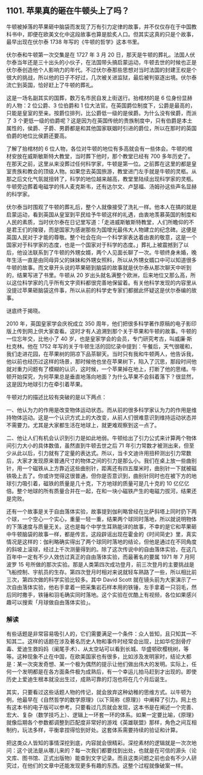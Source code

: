## 1101. 苹果真的砸在牛顿头上了吗？

牛顿被掉落的苹果砸中脑袋而发现了万有引力定律的故事，并不仅仅存在于中国教科书中，即便在欧美文化中这段故事也算是脍炙人口。但其实这真的只是个故事，最早出现在伏尔泰 1738 年写的《牛顿的哲学》这本书里。

伏尔泰和牛顿第一次交集是在 1727 年 3 月 20 日，那天是牛顿的葬礼。法国人伏尔泰当年还是三十出头的小伙子，在法国带头搞启蒙运动，牛顿去世的时候也正是伏尔泰创造他个人影响力的年代。不过伏尔泰那些思想对当时法国的封建王权是个很大的挑战，所以他的日子不好过，几次被关进监狱，最后被判驱逐出境。伏尔泰流亡到英国，恰好赶上了牛顿的葬礼。

这是一场名副其实的国葬，数万名市民自发上街送行。抬棺材的是 6 位身份显赫的人物：2 位公爵、3 位伯爵和 1 位大法官。在英国爵位制度下，公爵是最高的，只能是皇室的至亲。按爵位排列，比公爵低一级的是侯爵。为什么没有侯爵，而派了 3 个更低一级的伯爵呢？这是因为在英国传统的贵族制度中，只有伯爵是本土属性的，侯爵、子爵、男爵都是和其他国家联姻时引进的爵位，所以在那时的英国伯爵的地位比侯爵还要高。

了解了抬棺材的 6 位人物，各位对牛顿的地位有多高就会有一些体会。牛顿的棺材安放在威斯敏斯特大教堂，当时葬下他时，那个教堂已经有 700 多年历史了。在那天之前，这里从来没葬过任何科学家，牛顿是第一位。之前葬在这里的都是皇室贵族和教会的顶级人物。如果您去英国旅游，教堂进门左手就是牛顿的灵柩。从那之后文化气氛就扭转了，科学的地位越来越高，教堂里陆续出现科学家的灵柩。牛顿旁边葬着电磁学的伟人麦克斯韦，还有达尔文、卢瑟福、汤姆孙这些声名显赫的科学家。

伏尔泰当时围观了牛顿的葬礼后，整个人就像接受了洗礼一样。他本人在搞的就是启蒙运动，看到英国从皇室到平民给予牛顿这样的礼遇，由衷地羡慕英国的制度和人民的素质，当时伏尔泰在日记里写道：「走进威斯敏斯特教堂，人们所瞻仰的不是君王们的陵寝，而是国家为感谢那些为国增光最伟大人物建立的纪念碑。这便是英国人民对于才能的尊敬。整个社会在向一个科学家表达着由衷的敬意，这是一个国家对于科学家的态度，也是一个国家对于科学的态度。」葬礼上被震撼到了以后，他设法联系到了牛顿的外甥女婿，两个人见面长聊了一次。牛顿终身未婚，晚年生活一直是由同母异父的妹妹和外甥女照料，所以从外甥女婿口中可以知道很多牛顿的故事。而文章开头说的苹果砸到脑袋的故事就是伏尔泰从那次聊天中听到的，结果写进了书里。牛顿从 20 岁出头就名满整个欧洲，后来地位又那么高，所以这位科学家的几乎所有文字资料都很完善地保留着。有关他科学发现的内容里从没提过苹果砸脑袋这件事，所以从前的科学史专家们都据此怀疑这是伏尔泰编的故事。

谜底终于揭晓。

2010 年，英国皇家学会庆祝成立 350 周年，他们把很多科学著作原稿的电子影印版上传到网上供大家查看。这时才有人追溯到那个关于苹果和牛顿的故事。牛顿的一位忘年交，比他小了 40 岁，也是皇家学会的会员，专门研究考古，叫威廉·斯杜克林。他在 1752 年写的关于牛顿生活的回忆录中提到：午餐后，天气很暖和，我们走进花园，在苹果树的阴凉下品茶聊天。当时只有我和牛顿两人，他告诉我，他以前也经历过这样的场景，那时候他也坐在苹果树下，陷入了沉思，那段时间他就对重力问题有了模糊的认识，这时候，一个苹果掉在地上，打断了他的思绪。牛顿开始探究，为何苹果总是垂直地落向地面？为什么苹果不会斜着落下？很显然，这是因为地球引力在牵引着苹果。

牛顿对力的描述比较有突破的是以下两点：

一、他认为力的作用是改变物体运动状态。而从前的很多科学家认为力的作用是维持物体运动。这是一个认识方式上的大改变，从前人们很难意识到维持运动状态并不需要力。尤其是大家都生活在地球上，就更难观察到这一点了。

二、他让人们有机会认识到引力是如此地弱。牛顿给出了引力公式来计算两个物体间引力大小的具体数值，虽然直到牛顿去世之后 71 年引力常数才被测出来，但至少从此以后，引力就有了定量的表达式。所以，当卡文迪许用扭秤测出引力常数后，大家才发现原来普通尺寸的物体之间的引力是那么小。我们在桌上放一些曲别针，用一个磁铁从上方靠近这些曲别针，距离还有四五厘米时，曲别针一下就被磁铁吸上去了。你或许觉得这很普通，但你是否意识到，曲别针同时也在被下方的地球引力吸引着，磁铁的质量是几十克，下方地球的质量可是几十克的 10 亿亿亿倍。整个地球的所有质量合并在一起，在和一块小磁铁产生的电磁力拔河，结果还是完败。

还有一个故事是关于自由落体实验，故事提到伽利略曾经在比萨斜塔上同时扔下两个球，一个空心一个实心，重量一轻一重，结果两个球同时落地，所以就说明物体的下落速度与质量无关。这也是每个中学生耳熟能详的故事，不幸的是它和苹果砸中牛顿脑袋的故事一样，都是传言。这段辟谣出现在霍金的《时间简史》里，真实情况是这样的：伽利略确实得出了两个球同时落地的结论，但他是通过在不同角度的斜坡上滚球，经过上千次测量得到的。除了这次传说中的自由落体实验，在这几百年中一定有不少人效仿过真正的自由落体实验，而最著名的要属 1971 年 7 月阿波罗 15 号所做的那次实验。那是人类第四次成功登月，前三次登月的主要挑战是飞船控制、宇航员的生存。第四次登月时相对来说就轻车熟路了一些，所以相比前三次，第四次做的科学实验比较多。其中 David Scott 就在镜头前为大家演示了一次自由落体实验，他右手拿着一把采集岩石样本用的铁锤，左手拿着一只羽毛，然后同时撒手，铁锤和羽毛确实同时落地。这个实验在优酷上有视频，各位如果感兴趣可以搜索「月球做自由落体实验」。

### 解读

有些话题是非常容易吸引人的，它们需要满足一个条件：众人皆知，且只知其一不知其二。这样的话题在涉及著名历史人物和事件时经常会出现，比如华佗刮骨疗毒、爱迪生救妈妈（阑尾手术）、从太空站可以看到长城、华盛顿砍樱桃树，等等。这种现象不止在中国，在欧美国家也有很多，比如涉及发明家时，结论大都是：某一次突发奇想、某一个极为偶然的提示让他们做出伟大的发明。实际上，任何一个发明都是在各方面条件极为成熟后，有一个幸运儿拍马赶到才出现的。即使历史上爱迪生根本就没出生过，成熟可靠的灯泡也将在几个月后诞生。

其实，只要看过这些话题人物的传记，就会放弃这种幼稚的思维方式。以牛顿为例，他最早在《自然哲学的数学原理》（以下简称《原理》）中阐释了引力。网上也有这本书的电子版可以参考。只要看过几页就会发现，这本书是在阐述一个完善、宏大、复杂（数学技巧上）、逻辑上一环套一环的体系。如果一定要比喻，《原理》就像后期各个参数都调整到匹配度非常好的游戏《英雄联盟》那样，角色之间互相制约，玩法多样，平衡拿捏得恰到好处。这套体系需要持续的验证和计算。

把这类众人皆知的事情深挖到底，内容就会很精彩。深挖素材的逻辑就是一次次地问：这个说法是从哪儿来的？每一次我们都要找到出处，也就是在可信的源头（论文库、图书馆、正式出版物）能查到文字记录。而且这类问题之前也会有不少人研究过，在他们的文章中还能发现更多有趣的东西。这整个过程就像破案一样。